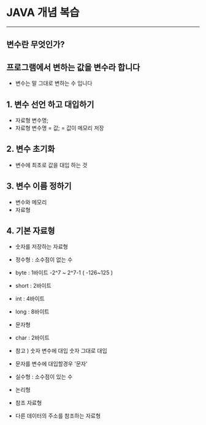 # JAVA 개념 복습 

* * *

## 변수란 무엇인가?
## 프로그램에서 변하는 값을 변수라 합니다 
*  변수는 말 그대로 변하는 수 입니다 

## 1. 변수 선언 하고 대입하기 
* 자료형 변수명;
* 자료형 변수명 = 값; = 값이 메모리 저장 

## 2. 변수 초기화 
* 변수에 최초로 값을 대입 하는 것 

## 3. 변수 이름 정하기 
* 변수와 메모리 
* 자료형
## 4. 기본 자료형
* 숫자를 저장하는 자료형
* 정수형 : 소수점이 없는 수
* byte : 1바이트 -2^7 ~ 2^7-1 ( -126~125 ) 
* short : 2바이트 
* int : 4바이트 
* long : 8바이트 
 
 
* 문자형 
* char : 2바이트 
* 참고 ) 숫자 변수에 대입 숫자 그대로 대입 
* 문자를 변수에 대입할경우 '문자'
 
* 실수형 : 소수점이 있는 수
 
* 논리형 
 
* 참조 자료형 
* 다른 데이터의 주소를 참조하는 자료형 


